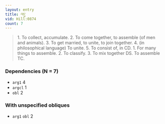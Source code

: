 ```yaml
---
layout: entry
title: འདུ་
vid: Hill:0874
count: 7
---
```

> 1\. To collect, accumulate\. 2\. To come together, to assemble (of men and animals)\. 3\. To get married, to unite, to join together\. 4\. (in philosophical language) To unite\. 5\. To consist of, in CD\. 1\. For many things to assemble\. 2\. To classify\. 3\. To mix together DS\. To assemble TC\.


### Dependencies (N = 7)
* `arg1` 4
* `argcl` 1
* `obl` 2


### With unspecified obliques
* `arg1` `obl` 2

